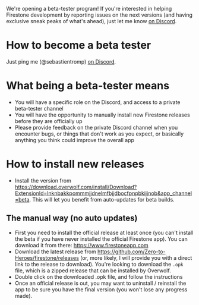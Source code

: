 We're opening a beta-tester program! If you're interested in helping Firestone development by reporting issues on the next versions (and having exclusive sneak peaks of what's ahead), just let me know [on Discord](https://discord.gg/FhEHn8w).

# How to become a beta tester

Just ping me (@sebastientromp) [on Discord](https://discord.gg/FhEHn8w).

# What being a beta-tester means

-   You will have a specific role on the Discord, and access to a private beta-tester channel
-   You will have the opportunity to manually install new Firestone releases before they are officially up
-   Please provide feedback on the private Discord channel when you encounter bugs, or things that don't work as you expect, or basically anything you think could improve the overall app

# How to install new releases

-   Install the version from https://download.overwolf.com/install/Download?ExtensionId=lnknbakkpommmjjdnelmfbjjdbocfpnpbkijjnob&app_channel=beta. This will let you benefit from auto-updates for beta builds.

## The manual way (no auto updates)

-   First you need to install the official release at least once (you can't install the beta if you have never installed the official Firestone app). You can download it from there: https://www.firestoneapp.com
-   Download the latest release from https://github.com/Zero-to-Heroes/firestone/releases (or, more likely, I will provide you with a direct link to the release to download). You're looking to download the `.opk` file, which is a zipped release that can be installed by Overwolf.
-   Double click on the downloaded .opk file, and follow the instructions
-   Once an official release is out, you may want to uninstall / reinstall the app to be sure you have the final version (you won't lose any progress made).

